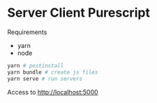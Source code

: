 # Server Client Purescript

Requirements

- yarn
- node

```sh
yarn # postinstall
yarn bundle # create js files
yarn serve # run servers
```

Access to [http://localhost:5000](http://localhost:5000)
